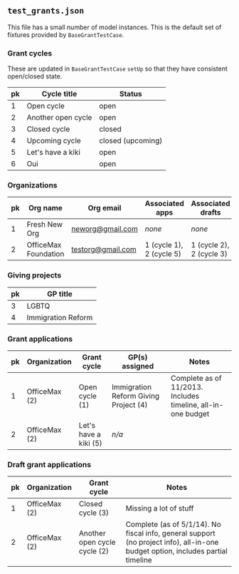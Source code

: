 ## `test_grants.json`

This file has a small number of model instances. This is the default set of
fixtures provided by `BaseGrantTestCase`.

### Grant cycles

These are updated in `BaseGrantTestCase` `setUp` so that they have consistent
open/closed state.

pk | Cycle title        | Status
---|--------------------|-------------------
1  | Open cycle         | open
2  | Another open cycle | open
3  | Closed cycle       | closed
4  | Upcoming cycle     | closed (upcoming)
5  | Let's have a kiki  | open
6  | Oui                | open

### Organizations

pk | Org name             | Org email         | Associated apps          | Associated drafts
---|----------------------|-------------------|--------------------------|---------------------------
1  | Fresh New Org        | neworg@gmail.com  | _none_                   | _none_ 
2  | OfficeMax Foundation | testorg@gmail.com | 1 (cycle 1), 2 (cycle 5) | 1 (cycle 2), 2 (cycle 3)

### Giving projects

pk | GP title
---|-------------------
3  | LGBTQ
4  | Immigration Reform

### Grant applications

pk | Organization  | Grant cycle           | GP(s) assigned                        | Notes
---|---------------|-----------------------|---------------------------------------|---------------------------
1  | OfficeMax (2) | Open cycle (1)        | Immigration Reform Giving Project (4) | Complete as of 11/2013. Includes timeline, all-in-one budget
2  | OfficeMax (2) | Let's have a kiki (5) | _n/a_                                 |

### Draft grant applications

pk | Organization  | Grant cycle                  | Notes
---|---------------|------------------------------|----------------------------
1  | OfficeMax (2) | Closed cycle (3)             | Missing a lot of stuff
2  | OfficeMax (2) | Another open cycle cycle (2) | Complete (as of 5/1/14). No fiscal info, general support (no project info), all-in-one budget option, includes partial timeline
